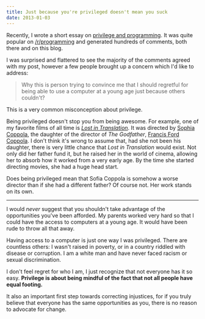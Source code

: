 ```yaml
---
title: Just because you're privileged doesn't mean you suck
date: 2013-01-03
---
```


Recently, I wrote a short essay on [privilege and programming](http://eviltrout.com/2012/12/30/programming-since-i-was-seven.html). It was quite popular on [/r/programming](http://www.reddit.com/r/programming/comments/15ojq6/ive_been_programming_since_i_was_7/) and generated hundreds of comments, both there and on this blog. 

I was surprised and flattered to see the majority of the comments agreed with my post, however a few people brought up a concern which I'd like to address:

> Why this is person trying to convince me that I should regretful for being able to use a computer at a young age just because others couldn't?

This is a very common misconception about privilege. 

Being privileged doesn't stop you from being awesome. For example, one of my favorite films of all time is *[Lost in Translation](http://www.imdb.com/title/tt0335266/)*. It was directed by [Sophia Coppola](http://www.imdb.com/name/nm0001068/), the daughter of the director of *The Godfather*, [Francis Ford Coppola](http://www.imdb.com/name/nm0000338/). I don't think it's wrong to assume that, had she not been his daughter, there is very little chance that *Lost in Translation* would exist. Not only did her father fund it, but he raised her in the world of cinema, allowing her to absorb how it worked from a very early age. By the time she started directing movies, she had a huge head start.

Does being privileged mean that Sofia Coppola is somehow a worse director than if she had a different father? Of course not. Her work stands on its own.

---

I would *never* suggest that you shouldn't take advantage of the opportunities you've been afforded. My parents worked very hard so that I could have the access to computers at a young age. It would have been rude to throw all that away. 

Having access to a computer is just one way I was privileged. There are countless others: I wasn't raised in poverty, or in a country riddled with disease or corruption. I am a white man and have never faced racism or sexual discrimination. 

I don't feel regret for who I am, I just recognize that not everyone has it so easy. **Privilege is about being mindful of the fact that not all people have equal footing.**

It also an important first step towards correcting injustices, for if you truly believe that everyone has the same opportunities as you, there is no reason to advocate for change.

 